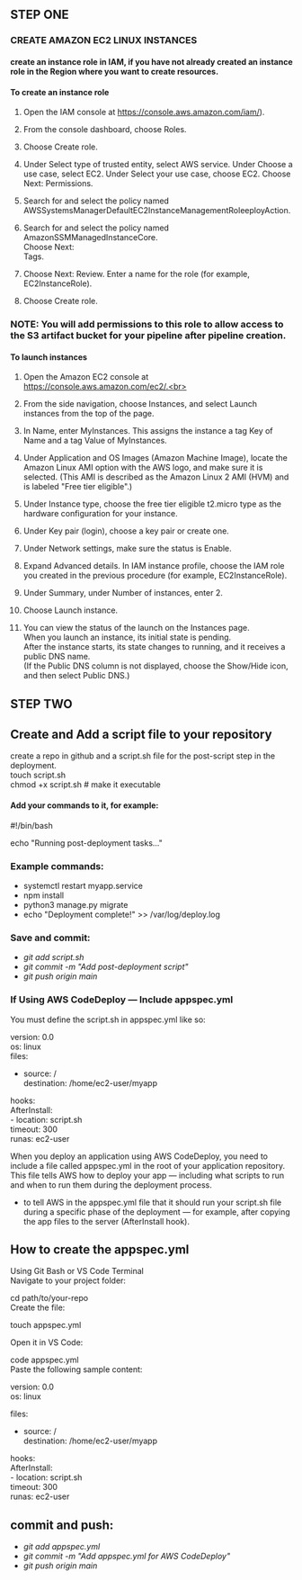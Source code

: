 ## STEP ONE<br>
### CREATE AMAZON EC2 LINUX INSTANCES<br>
#### create an instance role in IAM, if you have not already created an instance role in the Region where you want to create resources.<br>

#### To create an instance role<br>
1. Open the IAM console at https://console.aws.amazon.com/iam/).<br>

2. From the console dashboard, choose Roles.<br>

3. Choose Create role.<br>

4. Under Select type of trusted entity, select AWS service. Under Choose a use case, select EC2. Under Select your use case, choose EC2. Choose Next: Permissions.<br>

5. Search for and select the policy named<br> AWSSystemsManagerDefaultEC2InstanceManagementRoleeployAction.<br>

6. Search for and select the policy named AmazonSSMManagedInstanceCore.<br> 
Choose Next:<br> 
Tags.<br>

7. Choose Next: Review. Enter a name for the role (for example, EC2InstanceRole).<br>
8. Choose Create role.<br>
### NOTE: You will add permissions to this role to allow access to the S3 artifact bucket for your pipeline after pipeline creation.<br>

#### To launch instances<br>
 1. Open the Amazon EC2 console at https://console.aws.amazon.com/ec2/.<br>

2. From the side navigation, choose Instances, and select Launch instances from the top of the page.<br>

3. In Name, enter MyInstances. This assigns the instance a tag Key of Name and a tag Value of MyInstances.<br>

4. Under Application and OS Images (Amazon Machine Image), locate the Amazon Linux AMI option with the AWS logo, and make sure it is selected. (This AMI is described as the Amazon Linux 2 AMI (HVM) and is labeled "Free tier eligible".)<br>

5. Under Instance type, choose the free tier eligible t2.micro type as the hardware configuration for your instance.<br>

6. Under Key pair (login), choose a key pair or create one.<br>

7. Under Network settings, make sure the status is Enable.<br>

8. Expand Advanced details. In IAM instance profile, choose the IAM role you created in the previous procedure (for example, EC2InstanceRole).<br>
9. Under Summary, under Number of instances, enter 2.<br>

10. Choose Launch instance.<br>

11. You can view the status of the launch on the Instances page.<br> 
When you launch an instance, its initial state is pending.<br> 
After the instance starts, its state changes to running, and it receives a public DNS name.<br>
(If the Public DNS column is not displayed, choose the Show/Hide icon, and then select Public DNS.)<br>

## STEP TWO<br>
## Create and Add a script file to your repository<br>

create a repo in github and a script.sh file for the post-script step in the deployment.<br>
touch script.sh<br>
chmod +x script.sh  # make it executable<br>

#### Add your commands to it, for example:<br>
#!/bin/bash<br>

echo "Running post-deployment tasks..."<br>

### Example commands:<br>
- systemctl restart myapp.service<br>
- npm install<br>
- python3 manage.py migrate<br>
- echo "Deployment complete!" >> /var/log/deploy.log<br>

### Save and commit:<br>
- *git add script.sh*<br>
- *git commit -m "Add post-deployment script"*<br>
- *git push origin main*<br>


### If Using AWS CodeDeploy — Include appspec.yml<br>
You must define the script.sh in appspec.yml like so:<br>

 version: 0.0<br>
os: linux<br>
files:
  - source: /<br>
    destination: /home/ec2-user/myapp<br>

hooks:<br>
  AfterInstall:<br>
    - location: script.sh<br>
      timeout: 300<br>
      runas: ec2-user <br>

When you deploy an application using AWS CodeDeploy, you need to include a file called appspec.yml in the root of your application repository.<br> This file tells AWS how to deploy your app — including what scripts to run and when to run them during the deployment process.<br>

- to tell AWS in the appspec.yml file that it should run your script.sh file during a specific phase of the deployment — for example, after copying the app files to the server (AfterInstall hook).<br>

## How to create the appspec.yml<br>
 Using Git Bash or VS Code Terminal<br>
Navigate to your project folder:<br>


cd path/to/your-repo<br>
Create the file:<br>

touch appspec.yml<br>

Open it in VS Code:<br>

code appspec.yml<br>
Paste the following sample content:<br>

version: 0.0<br>
os: linux<br>

files:<br>
  - source: /<br>
    destination: /home/ec2-user/myapp<br>

hooks:<br>
  AfterInstall:<br>
    - location: script.sh<br>
      timeout: 300<br>
      runas: ec2-user<br>

## commit and push:<br>

- *git add appspec.yml*<br>
- *git commit -m "Add appspec.yml for AWS CodeDeploy"*<br>
- *git push origin main*<br>